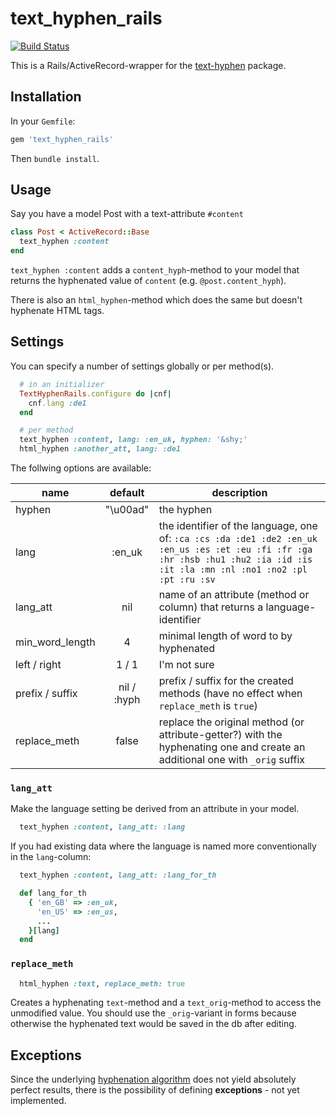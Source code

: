 # text_hyphen_rails
[![Build Status](https://travis-ci.org/tnt/text_hyphen_rails.svg)](https://travis-ci.org/tnt/text_hyphen_rails)

This is a Rails/ActiveRecord-wrapper for the [text-hyphen](https://github.com/halostatue/text-hyphen) package.

## Installation

In your `Gemfile`:
```ruby
gem 'text_hyphen_rails'
```
 Then `bundle install`.

## Usage

 Say you have a model Post with a text-attribute `#content`
 ```ruby
 class Post < ActiveRecord::Base
   text_hyphen :content
 end
```

`text_hyphen :content` adds a `content_hyph`-method to your model that returns the hyphenated value of `content` (e.g. `@post.content_hyph`).

There is also an `html_hyphen`-method which does the same but doesn't hyphenate HTML tags.

## Settings

You can specify a number of settings globally or per method(s).

```ruby
  # in an initializer
  TextHyphenRails.configure do |cnf|
    cnf.lang :de1
  end

  # per method
  text_hyphen :content, lang: :en_uk, hyphen: '&shy;'
  html_hyphen :another_att, lang: :de1
```
The follwing options are available:

| name            |    default                | description                                                                     |
|-----------------|:-------------------------:|---------------------------------------------------------------------------------|
| hyphen          | "\u00ad"                  | the hyphen                                                                      |
| lang            | :en_uk                    | the identifier of the language, one of: `:ca :cs :da :de1 :de2 :en_uk :en_us :es :et :eu :fi :fr :ga :hr :hsb :hu1 :hu2 :ia :id :is :it :la :mn :nl :no1 :no2 :pl :pt :ru :sv` |
| lang_att        | nil                       | name of an attribute (method or column) that returns a language-identifier      |
| min_word_length | 4                         | minimal length of word to by hyphenated   |
| left / right    | 1 / 1                     | I'm not sure     |
| prefix / suffix | nil / :hyph               | prefix / suffix for the created methods (have no effect when `replace_meth` is `true`)    |
| replace_meth    | false                     | replace the original method (or attribute-getter?) with the hyphenating one and create an additional one with `_orig` suffix  |


### `lang_att`
Make the language setting be derived from an attribute in your model.

```ruby
  text_hyphen :content, lang_att: :lang
```

If you had existing data where the language is named more conventionally in the `lang`-column:

```ruby
  text_hyphen :content, lang_att: :lang_for_th

  def lang_for_th
    { 'en_GB' => :en_uk,
      'en_US' => :en_us,
      ...
    }[lang]
  end
```

### `replace_meth`

```ruby
  html_hyphen :text, replace_meth: true
```

Creates a hyphenating `text`-method and a `text_orig`-method to access the unmodified value.
You should use the `_orig`-variant in forms because otherwise the hyphenated text would be saved in the db after editing.


## Exceptions

Since the underlying [hyphenation algorithm](http://www.tug.org/docs/liang/) does not yield absolutely perfect results,
there is the possibility of defining **exceptions** - not yet implemented.

